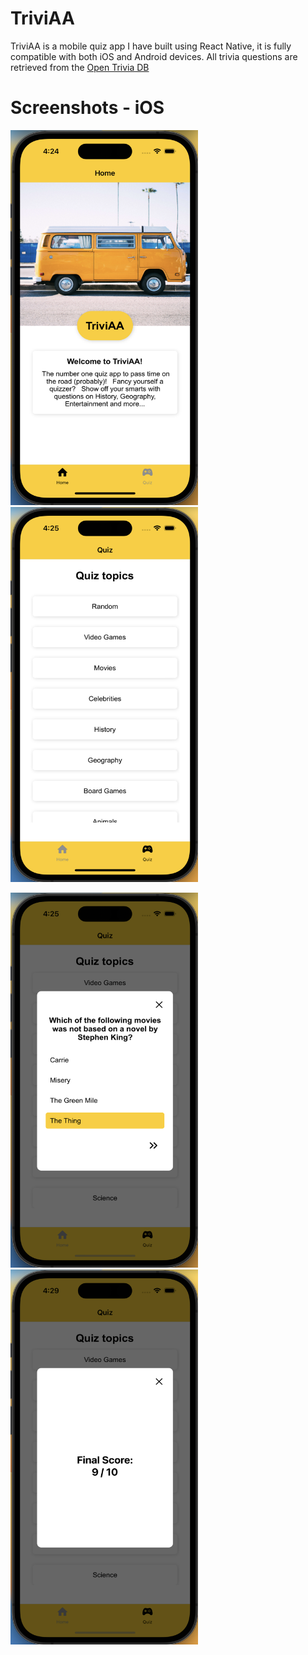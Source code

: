 # TriviAA

TriviAA is a mobile quiz app I have built using React Native, it is fully compatible with both iOS and Android devices. All trivia questions are retrieved from the [Open Trivia DB]([https://www.sita.aero](https://opentdb.com/api_config.php))

# Screenshots - iOS

<img src="./assets/ios-home.png" width="300" height="600">     <img src="./assets/ios-quiz.png" width="300" height="600" style="margin-left: 10;">

<img src="./assets/ios-quiz-popup.png" width="300" height="600">     <img src="./assets/ios-finalscore.png" width="300" height="600">
